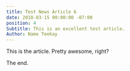 ```yaml
---
title: Test News Article 6
date: 2018-03-15 00:00:00 -07:00
position: 4
Subtitle: This is an excellent test article.
Author: Name Teekay
---
```


This is the article. Pretty awesome, right?

The end.
